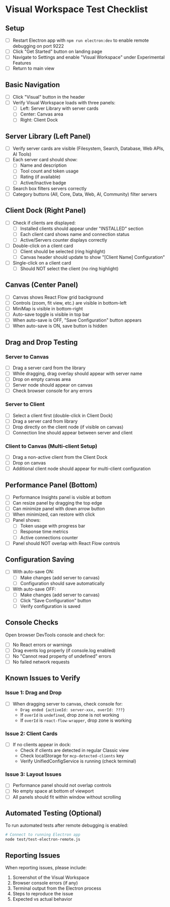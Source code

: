 # Visual Workspace Test Checklist

## Setup
- [ ] Restart Electron app with `npm run electron:dev` to enable remote debugging on port 9222
- [ ] Click "Get Started" button on landing page
- [ ] Navigate to Settings and enable "Visual Workspace" under Experimental Features
- [ ] Return to main view

## Basic Navigation
- [ ] Click "Visual" button in the header
- [ ] Verify Visual Workspace loads with three panels:
  - [ ] Left: Server Library with server cards
  - [ ] Center: Canvas area
  - [ ] Right: Client Dock

## Server Library (Left Panel)
- [ ] Verify server cards are visible (Filesystem, Search, Database, Web APIs, AI Tools)
- [ ] Each server card should show:
  - [ ] Name and description
  - [ ] Tool count and token usage
  - [ ] Rating (if available)
  - [ ] Active/Inactive badge
- [ ] Search box filters servers correctly
- [ ] Category buttons (All, Core, Data, Web, AI, Community) filter servers

## Client Dock (Right Panel)
- [ ] Check if clients are displayed:
  - [ ] Installed clients should appear under "INSTALLED" section
  - [ ] Each client card shows name and connection status
  - [ ] Active/Servers counter displays correctly
- [ ] Double-click on a client card
  - [ ] Client should be selected (ring highlight)
  - [ ] Canvas header should update to show "[Client Name] Configuration"
- [ ] Single-click on a client card
  - [ ] Should NOT select the client (no ring highlight)

## Canvas (Center Panel)
- [ ] Canvas shows React Flow grid background
- [ ] Controls (zoom, fit view, etc.) are visible in bottom-left
- [ ] MiniMap is visible in bottom-right
- [ ] Auto-save toggle is visible in top bar
- [ ] When auto-save is OFF, "Save Configuration" button appears
- [ ] When auto-save is ON, save button is hidden

## Drag and Drop Testing

### Server to Canvas
- [ ] Drag a server card from the library
- [ ] While dragging, drag overlay should appear with server name
- [ ] Drop on empty canvas area
- [ ] Server node should appear on canvas
- [ ] Check browser console for any errors

### Server to Client
- [ ] Select a client first (double-click in Client Dock)
- [ ] Drag a server card from library
- [ ] Drop directly on the client node (if visible on canvas)
- [ ] Connection line should appear between server and client

### Client to Canvas (Multi-client Setup)
- [ ] Drag a non-active client from the Client Dock
- [ ] Drop on canvas
- [ ] Additional client node should appear for multi-client configuration

## Performance Panel (Bottom)
- [ ] Performance Insights panel is visible at bottom
- [ ] Can resize panel by dragging the top edge
- [ ] Can minimize panel with down arrow button
- [ ] When minimized, can restore with click
- [ ] Panel shows:
  - [ ] Token usage with progress bar
  - [ ] Response time metrics
  - [ ] Active connections counter
- [ ] Panel should NOT overlap with React Flow controls

## Configuration Saving
- [ ] With auto-save ON:
  - [ ] Make changes (add server to canvas)
  - [ ] Configuration should save automatically
- [ ] With auto-save OFF:
  - [ ] Make changes (add server to canvas)
  - [ ] Click "Save Configuration" button
  - [ ] Verify configuration is saved

## Console Checks
Open browser DevTools console and check for:
- [ ] No React errors or warnings
- [ ] Drag events log properly (if console.log enabled)
- [ ] No "Cannot read property of undefined" errors
- [ ] No failed network requests

## Known Issues to Verify

### Issue 1: Drag and Drop
- [ ] When dragging server to canvas, check console for:
  - `Drag ended {activeId: server-xxx, overId: ???}`
  - If `overId` is `undefined`, drop zone is not working
  - If `overId` is `react-flow-wrapper`, drop zone is working

### Issue 2: Client Cards
- [ ] If no clients appear in dock:
  - Check if clients are detected in regular Classic view
  - Check localStorage for `mcp-detected-clients` key
  - Verify UnifiedConfigService is running (check terminal)

### Issue 3: Layout Issues
- [ ] Performance panel should not overlap controls
- [ ] No empty space at bottom of viewport
- [ ] All panels should fit within window without scrolling

## Automated Testing (Optional)
To run automated tests after remote debugging is enabled:
```bash
# Connect to running Electron app
node test/test-electron-remote.js
```

## Reporting Issues
When reporting issues, please include:
1. Screenshot of the Visual Workspace
2. Browser console errors (if any)
3. Terminal output from the Electron process
4. Steps to reproduce the issue
5. Expected vs actual behavior